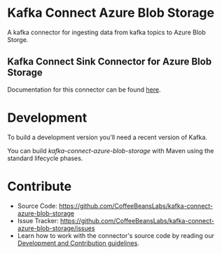# Kafka Connect Azure Blob Storage

A kafka connector for ingesting data from kafka topics to Azure Blob Storge.

## Kafka Connect Sink Connector for Azure Blob Storage

Documentation for this connector can be found [here](https://coffeebeanslabs.github.io/kafka-connect-azure-blob-storage/).

# Development

To build a development version you'll need a recent version of Kafka.

You can build *kafka-connect-azure-blob-storage* with Maven using the standard lifecycle phases.

# Contribute

- Source Code: https://github.com/CoffeeBeansLabs/kafka-connect-azure-blob-storage
- Issue Tracker: https://github.com/CoffeeBeansLabs/kafka-connect-azure-blob-storage/issues
- Learn how to work with the connector's source code by reading our [Development and Contribution guidelines](CONTRIBUTING.md).
